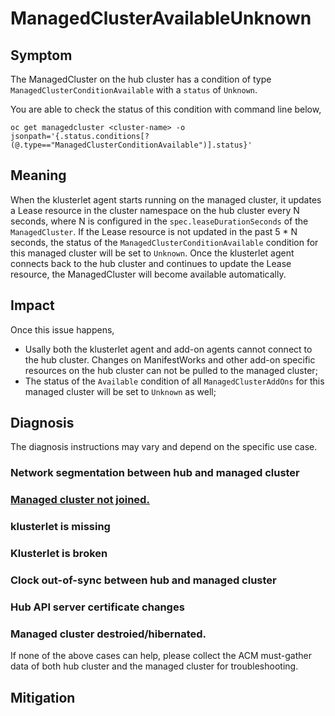 # ManagedClusterAvailableUnknown

## Symptom
The ManagedCluster on the hub cluster has a condition of type `ManagedClusterConditionAvailable` with a `status` of `Unknown`.

You are able to check the status of this condition with command line below,
```
oc get managedcluster <cluster-name> -o jsonpath='{.status.conditions[?(@.type=="ManagedClusterConditionAvailable")].status}'
```

## Meaning
When the klusterlet agent starts running on the managed cluster, it updates a Lease resource in the cluster namespace on the hub cluster every N seconds, where N is configured in the `spec.leaseDurationSeconds` of the `ManagedCluster`. If the Lease resource is not updated in the past 5 * N seconds, the status of the `ManagedClusterConditionAvailable` condition for this managed cluster will be set to `Unknown`. Once the klusterlet agent connects back to the hub cluster and continues to update the Lease resource, the ManagedCluster will become available automatically.

## Impact
Once this issue happens, 
- Usally both the klusterlet agent and add-on agents cannot connect to the hub cluster. Changes on ManifestWorks and other add-on specific resources on the hub cluster can not be pulled to the managed cluster;
- The status of the `Available` condition of all `ManagedClusterAddOns` for this managed cluster will be set to `Unknown` as well;

## Diagnosis
The diagnosis instructions may vary and depend on the specific use case.
### Network segmentation between hub and managed cluster
### [Managed cluster not joined.](./ManagedClusterNotJoined.md)
### klusterlet is missing
### Klusterlet is broken
### Clock out-of-sync between hub and managed cluster
### Hub API server certificate changes
### Managed cluster destroied/hibernated.

If none of the above cases can help, please collect the ACM must-gather data of both hub cluster and the managed cluster for troubleshooting.

## Mitigation

